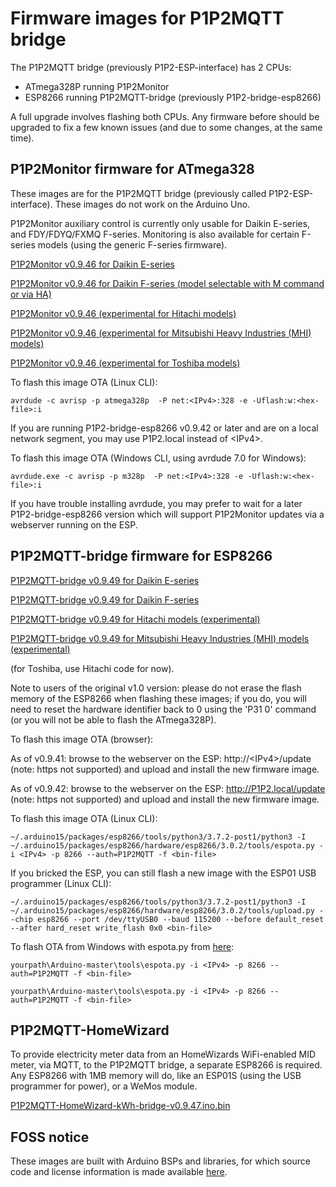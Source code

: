 # Firmware images for P1P2MQTT bridge

The P1P2MQTT bridge (previously P1P2-ESP-interface) has 2 CPUs:
 - ATmega328P running P1P2Monitor
 - ESP8266 running P1P2MQTT-bridge (previously P1P2-bridge-esp8266)

A full upgrade involves flashing both CPUs. Any firmware before should be upgraded to fix a few known issues (and due to some changes, at the same time).

## P1P2Monitor firmware for ATmega328

These images are for the P1P2MQTT bridge (previously called P1P2-ESP-interface). These images do not work on the Arduino Uno.

P1P2Monitor auxiliary control is currently only usable for Daikin E-series, and FDY/FDYQ/FXMQ F-series. Monitoring is also available for certain F-series models (using the generic F-series firmware).

[P1P2Monitor v0.9.46 for Daikin E-series](P1P2Monitor-v0.9.46-Daikin-E.ino.hex)

[P1P2Monitor v0.9.46 for Daikin F-series (model selectable with M command or via HA)](P1P2Monitor-v0.9.46-Daikin-F.ino.hex)

[P1P2Monitor v0.9.46 (experimental for Hitachi models)](P1P2Monitor-v0.9.46-Hitachi.ino.hex)

[P1P2Monitor v0.9.46 (experimental for Mitsubishi Heavy Industries (MHI) models)](P1P2Monitor-v0.9.46-MHI.ino.hex)

[P1P2Monitor v0.9.46 (experimental for Toshiba models)](P1P2Monitor-v0.9.46-Toshiba.ino.hex)

To flash this image OTA (Linux CLI):

```
avrdude -c avrisp -p atmega328p  -P net:<IPv4>:328 -e -Uflash:w:<hex-file>:i
```

If you are running P1P2-bridge-esp8266 v0.9.42 or later and are on a local network segment, you may use P1P2.local instead of &lt;IPv4>.

To flash this image OTA (Windows CLI, using avrdude 7.0 for Windows):

```
avrdude.exe -c avrisp -p m328p  -P net:<IPv4>:328 -e -Uflash:w:<hex-file>:i
```

If you have trouble installing avrdude, you may prefer to wait for a later P1P2-bridge-esp8266 version which will support P1P2Monitor updates via a webserver running on the ESP.


## P1P2MQTT-bridge firmware for ESP8266

[P1P2MQTT-bridge v0.9.49 for Daikin E-series](P1P2MQTT-bridge-v0.9.49-Daikin-E.ino.bin)

[P1P2MQTT-bridge v0.9.49 for Daikin F-series](P1P2MQTT-bridge-v0.9.49-Daikin-F.ino.bin)

[P1P2MQTT-bridge v0.9.49 for Hitachi models (experimental)](P1P2MQTT-bridge-v0.9.49-Hitachi.ino.bin)

[P1P2MQTT-bridge v0.9.49 for Mitsubishi Heavy Industries (MHI) models (experimental)](P1P2MQTT-bridge-v0.9.49-MHI.ino.bin)

(for Toshiba, use Hitachi code for now).

Note to users of the original v1.0 version: please do not erase the flash memory of the ESP8266 when flashing these images; if you do, you will need to reset the hardware identifier back to 0 using the 'P31 0' command (or you will not be able to flash the ATmega328P).

To flash this image OTA (browser):

As of v0.9.41: browse to the webserver on the ESP: http://&lt;IPv4>/update (note: https not supported) and upload and install the new firmware image.

As of v0.9.42: browse to the webserver on the ESP: http://P1P2.local/update (note: https not supported) and upload and install the new firmware image.

To flash this image OTA (Linux CLI):

```
~/.arduino15/packages/esp8266/tools/python3/3.7.2-post1/python3 -I ~/.arduino15/packages/esp8266/hardware/esp8266/3.0.2/tools/espota.py -i <IPv4> -p 8266 --auth=P1P2MQTT -f <bin-file>
```

If you bricked the ESP, you can still flash a new image with the ESP01 USB programmer (Linux CLI):

```
~/.arduino15/packages/esp8266/tools/python3/3.7.2-post1/python3 -I ~/.arduino15/packages/esp8266/hardware/esp8266/3.0.2/tools/upload.py --chip esp8266 --port /dev/ttyUSB0 --baud 115200 --before default_reset --after hard_reset write_flash 0x0 <bin-file>
```

To flash OTA from Windows with espota.py from [here](https://github.com/esp8266/Arduino.git):

```
yourpath\Arduino-master\tools\espota.py -i <IPv4> -p 8266 --auth=P1P2MQTT -f <bin-file>
```

```
yourpath\Arduino-master\tools\espota.py -i <IPv4> -p 8266 --auth=P1P2MQTT -f <bin-file>
```

## P1P2MQTT-HomeWizard

To provide electricity meter data from an HomeWizards WiFi-enabled MID meter, via MQTT, to the P1P2MQTT bridge, a separate ESP8266 is required. Any ESP8266 with 1MB memory will do, like an ESP01S (using the USB programmer for power), or a WeMos module.

[P1P2MQTT-HomeWizard-kWh-bridge-v0.9.47.ino.bin](P1P2MQTT-HomeWizard-kWh-bridge-v0.9.47.ino.bin)

## FOSS notice

These images are built with Arduino BSPs and libraries, for which source code and license information is made available [here](../OSS-dependencies/README.md).
